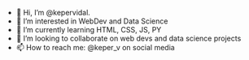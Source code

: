 - 👋 Hi, I’m @kepervidal.
- 👀 I’m interested in WebDev and Data Science
- 🌱 I’m currently learning HTML, CSS, JS, PY
- 💞️ I’m looking to collaborate on web devs and data science projects
- 📫 How to reach me: @keper_v on social media


